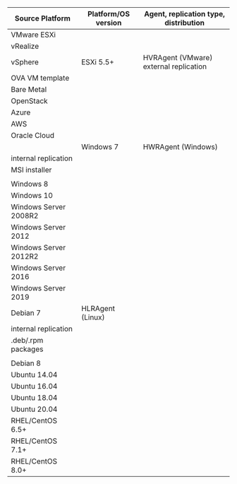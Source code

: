 | Source Platform       | Platform/OS version | Agent, replication type, distribution  |
|-----------------------|---------------------|----------------------------------------|
| VMware ESXi           |                     |                                        |
| vRealize              |                     |                                        |
| vSphere               | ESXi 5.5+           | HVRAgent (VMware) external replication |
| OVA VM template       |                     |                                        |
| Bare Metal            |                     |                                        |
| OpenStack             |                     |                                        |
| Azure                 |                     |                                        |
| AWS                   |                     |                                        |
| Oracle Cloud          |                     |                                        |
|                       | Windows 7           | HWRAgent (Windows)                     |
| internal replication  |                     |                                        |
| MSI installer         |                     |                                        |
|                       |                     |                                        |
| Windows 8             |                     |                                        |
| Windows 10            |                     |                                        |
| Windows Server 2008R2 |                     |                                        |
| Windows Server 2012   |                     |                                        |
| Windows Server 2012R2 |                     |                                        |
| Windows Server 2016   |                     |                                        |
| Windows Server 2019   |                     |                                        |
| Debian 7              | HLRAgent (Linux)    |                                        |
| internal replication  |                     |                                        |
| .deb/.rpm packages    |                     |                                        |
|                       |                     |                                        |
| Debian 8              |                     |                                        |
| Ubuntu 14.04          |                     |                                        |
| Ubuntu 16.04          |                     |                                        |
| Ubuntu 18.04          |                     |                                        |
| Ubuntu 20.04          |                     |                                        |
| RHEL/CentOS 6.5+      |                     |                                        |
| RHEL/CentOS 7.1+      |                     |                                        |
| RHEL/CentOS 8.0+      |                     |                                        |
